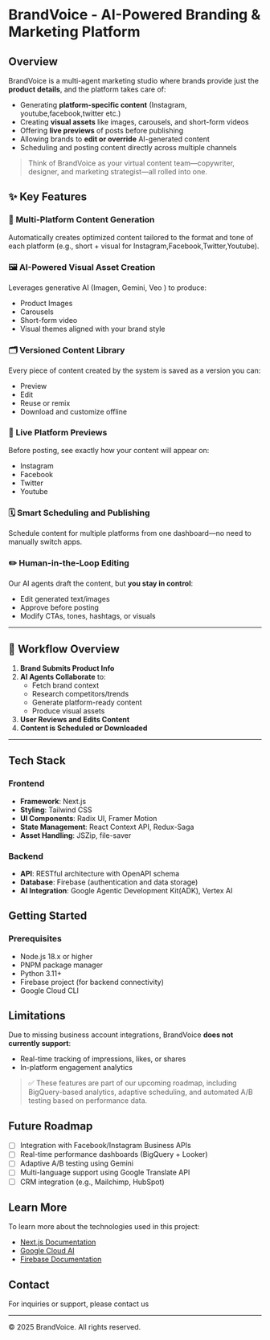 # BrandVoice - AI-Powered Branding & Marketing Platform

## Overview

BrandVoice is a multi-agent marketing studio where brands provide just the **product details**, and the platform takes care of:

- Generating **platform-specific content** (Instagram, youtube,facebook,twitter etc.)
- Creating **visual assets** like images, carousels, and short-form videos
- Offering **live previews** of posts before publishing
- Allowing brands to **edit or override** AI-generated content
- Scheduling and posting content directly across multiple channels

> Think of BrandVoice as your virtual content team—copywriter, designer, and marketing strategist—all rolled into one.

## ✨ Key Features

### 🔄 Multi-Platform Content Generation
Automatically creates optimized content tailored to the format and tone of each platform (e.g., short + visual for Instagram,Facebook,Twitter,Youtube).

### 🖼️ AI-Powered Visual Asset Creation
Leverages generative AI (Imagen, Gemini, Veo ) to produce:
- Product Images
- Carousels
- Short-form video
- Visual themes aligned with your brand style

### 🗂️ Versioned Content Library
Every piece of content created by the system is saved as a version you can:
- Preview
- Edit
- Reuse or remix
- Download and customize offline

### 🧪 Live Platform Previews
Before posting, see exactly how your content will appear on:
- Instagram
- Facebook
- Twitter
- Youtube

### 🗓️ Smart Scheduling and Publishing
Schedule content for multiple platforms from one dashboard—no need to manually switch apps.

### ✏️ Human-in-the-Loop Editing
Our AI agents draft the content, but **you stay in control**:
- Edit generated text/images
- Approve before posting
- Modify CTAs, tones, hashtags, or visuals
---
## 📌 Workflow Overview

1. **Brand Submits Product Info**
2. **AI Agents Collaborate** to:
   - Fetch brand context
   - Research competitors/trends
   - Generate platform-ready content
   - Produce visual assets
3. **User Reviews and Edits Content**
4. **Content is Scheduled or Downloaded**

----
## Tech Stack

### Frontend
- **Framework**: Next.js
- **Styling**: Tailwind CSS
- **UI Components**: Radix UI, Framer Motion
- **State Management**: React Context API, Redux-Saga
- **Asset Handling**: JSZip, file-saver

### Backend
- **API**: RESTful architecture with OpenAPI schema
- **Database**: Firebase (authentication and data storage)
- **AI Integration**: Google Agentic Development Kit(ADK), Vertex AI

## Getting Started

### Prerequisites
- Node.js 18.x or higher
- PNPM package manager
- Python 3.11+
- Firebase project (for backend connectivity)
- Google Cloud CLI

## Limitations

Due to missing business account integrations, BrandVoice **does not currently support**:
- Real-time tracking of impressions, likes, or shares
- In-platform engagement analytics

> ✅ These features are part of our upcoming roadmap, including BigQuery-based analytics, adaptive scheduling, and automated A/B testing based on performance data.


## Future Roadmap

- [ ] Integration with Facebook/Instagram Business APIs
- [ ] Real-time performance dashboards (BigQuery + Looker)
- [ ] Adaptive A/B testing using Gemini
- [ ] Multi-language support using Google Translate API
- [ ] CRM integration (e.g., Mailchimp, HubSpot)

## Learn More

To learn more about the technologies used in this project:
- [Next.js Documentation](https://nextjs.org/docs)
- [Google Cloud AI](https://cloud.google.com/products/ai)
- [Firebase Documentation](https://firebase.google.com/docs)

## Contact

For inquiries or support, please contact us 

---

© 2025 BrandVoice. All rights reserved.
